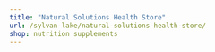 ```yaml
---
title: "Natural Solutions Health Store"
url: /sylvan-lake/natural-solutions-health-store/
shop: nutrition supplements
---
```

